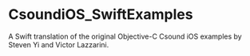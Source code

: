 # CsoundiOS_SwiftExamples
A Swift translation of the original Objective-C Csound iOS examples by Steven Yi and Victor Lazzarini. 
